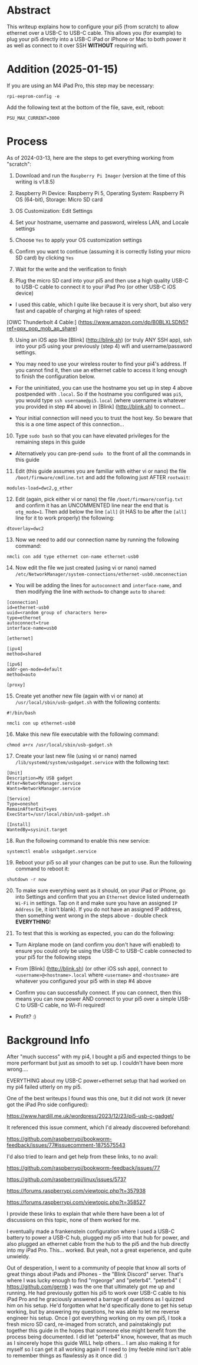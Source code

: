 # Abstract

This writeup explains how to configure your pi5 (from scratch) to allow ethernet over a USB-C to USB-C cable.  This allows you (for example) to plug your pi5 directly into a USB-C iPad or iPhone or Mac to both power it as well as connect to it over SSH **WITHOUT** requiring wifi.

# Addition (2025-01-15)

If you are using an M4 iPad Pro, this step may be necessary:

```
rpi-eeprom-config -e
```

Add the following text at the bottom of the file, save, exit, reboot:

```
PSU_MAX_CURRENT=3000
```

# Process

As of 2024-03-13, here are the steps to get everything working from "scratch":

1. Download and run the `Raspberry Pi Imager` (version at the time of this writing is v1.8.5)

2. Raspberry Pi Device: Raspberry Pi 5, Operating System: Raspberry Pi OS (64-bit), Storage: Micro SD card

3. OS Customization: Edit Settings

4. Set your hostname, username and password, wireless LAN, and Locale settings

5. Choose `Yes` to apply your OS customization settings

6. Confirm you want to continue (assuming it is correctly listing your micro SD card) by clicking `Yes`

7. Wait for the write and the verification to finish

8. Plug the micro SD card into your pi5 and then use a high quality USB-C to USB-C cable to connect it to your iPad Pro (or other USB-C iOS device)

- I used this cable, which I quite like because it is very short, but also very fast and capable of charging at high rates of speed:

[OWC Thunderbolt 4 Cable:] (https://www.amazon.com/dp/B0BLXLSDN5?ref=ppx_pop_mob_ap_share)

9. Using an iOS app like [Blink] (http://blink.sh) (or truly ANY SSH app), ssh into your pi5 using your previously (step 4) wifi and username/password settings.

- You may need to use your wireless router to find your pi4's address.  If you cannot find it, then use an ethernet cable to access it long enough to finish the configuration below.

- For the uninitiated, you can use the hostname you set up in step 4 above postpended with `.local`.  So if the hostname you configured was `pi5`, you would type `ssh username@pi5.local` (where username is whatever you provided in step #4 above) in [Blink] (http://blink.sh) to connect...
  
- Your initial connection will need you to trust the host key.  So beware that this is a one time aspect of this connection...

10. Type `sudo bash` so that you can have elevated privileges for the remaining steps in this guide

- Alternatively you can pre-pend `sudo ` to the front of all the commands in this guide

11. Edit (this guide assumes you are familiar with either vi or nano) the file `/boot/firmware/cmdline.txt` and add the following just AFTER `rootwait`:

```
modules-load=dwc2,g_ether
```

12. Edit (again, pick either vi or nano) the file `/boot/firmware/config.txt` and confirm it has an UNCOMMENTED line near the end that is `otg_mode=1`.  Then add below the line `[all]` (it HAS to be after the `[all]` line for it to work properly) the following:

```
dtoverlay=dwc2
```

13. Now we need to add our connection name by running the following command:

```
nmcli con add type ethernet con-name ethernet-usb0
```
    
14. Now edit the file we just created (using vi or nano) named `/etc/NetworkManager/system-connections/ethernet-usb0.nmconnection`

- You will be adding the lines for `autoconnect` and `interface-name`, and then modifying the line with `method=` to change `auto` to `shared`:

```
[connection]
id=ethernet-usb0
uuid=<random group of characters here>
type=ethernet
autoconnect=true
interface-name=usb0
  
[ethernet]
  
[ipv4]
method=shared
  
[ipv6]
addr-gen-mode=default
method=auto
  
[proxy]
```

15. Create yet another new file (again with vi or nano) at `/usr/local/sbin/usb-gadget.sh` with the following contents:

```
#!/bin/bash

nmcli con up ethernet-usb0
```

16. Make this new file executable with the following command:

```
chmod a+rx /usr/local/sbin/usb-gadget.sh
```

17. Create your last new file (using vi or nano) named `/lib/systemd/system/usbgadget.service` with the following text:

```
[Unit]
Description=My USB gadget
After=NetworkManager.service
Wants=NetworkManager.service
  
[Service]
Type=oneshot
RemainAfterExit=yes
ExecStart=/usr/local/sbin/usb-gadget.sh
  
[Install]
WantedBy=sysinit.target
```

18. Run the following command to enable this new service:

```
systemctl enable usbgadget.service
```

19. Reboot your pi5 so all your changes can be put to use.  Run the following command to reboot it:

```
shutdown -r now
```

20. To make sure everything went as it should, on your iPad or iPhone, go into Settings and confirm that you an `Ethernet` device listed underneath `Wi-Fi` in settings.  Tap on it and make sure you have an assigned `IP Address` (ie, it isn't blank).  If you do not have an assigned IP address, then something went wrong in the steps above - double check **EVERYTHING**!

21. To test that this is working as expected, you can do the following:

- Turn Airplane mode on (and confirm you don't have wifi enabled) to ensure you could only be using the USB-C to USB-C cable connected to your pi5 for the following steps
  
- From [Blink] (http://blink.sh) (or other iOS ssh app), connect to `<username>@<hostname>.local` where `<username>` and `<hostname>` are whatever you configured your pi5 with in step #4 above
  
- Confirm you can successfully connect.  If you can connect, then this means you can now power AND connect to your pi5 over a simple USB-C to USB-C cable, no Wi-Fi required!
  
- Profit?   :)

# Background Info

After "much success" with my pi4, I bought a pi5 and expected things to be more performant but just as smooth to set up.  I couldn't have been more wrong....

EVERYTHING about my USB-C power+ethernet setup that had worked on my pi4 failed utterly on my pi5.

One of the best writeups I found was this one, but it did not work (it never got the iPad Pro side configured): 

https://www.hardill.me.uk/wordpress/2023/12/23/pi5-usb-c-gadget/

It referenced this issue comment, which I'd already discovered beforehand:

https://github.com/raspberrypi/bookworm-feedback/issues/77#issuecomment-1875575543

I'd also tried to learn and get help from these links, to no avail:

https://github.com/raspberrypi/bookworm-feedback/issues/77

https://github.com/raspberrypi/linux/issues/5737

https://forums.raspberrypi.com/viewtopic.php?t=357938

https://forums.raspberrypi.com/viewtopic.php?t=358527

I provide these links to explain that while there have been a lot of discussions on this topic, none of them worked for me.

I eventually made a frankenstein configuration where I used a USB-C battery to power a USB-C hub, plugged my pi5 into that hub for power, and also plugged an ethernet cable from the hub to the pi5 and the hub directly into my iPad Pro.  This... worked.  But yeah, not a great experience, and quite unwieldy.

Out of desperation, I went to a community of people that know all sorts of great things about iPads and iPhones - the "Blink Discord" server.  That's where I was lucky enough to find "rrgeorge" and "peterb4".  "peterb4" ( https://github.com/gernb ) was the one that ultimately got me up and running.  He had previously gotten his pi5 to work over USB-C cable to his iPad Pro and he graciously answered a barrage of questions as I quizzed him on his setup.  He'd forgotten what he'd specifically done to get his setup working, but by answering my questions, he was able to let me reverse engineer his setup.  Once I got everything working on my own pi5, I took a fresh micro SD card, re-imaged from scratch, and painstakingly put together this guide in the hopes that someone else might benefit from the process being documented.  I did let "peterb4" know, however, that as much as I sincerely hope this guide WILL help others... I am also making it for myself so I can get it all working again if I need to (my feeble mind isn't able to remember things as flawlessly as it once did.  :)







